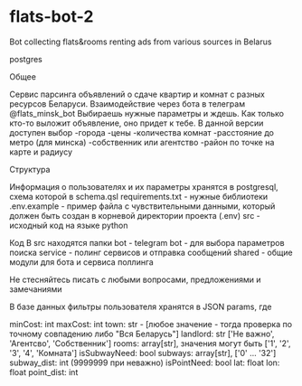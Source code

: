 # flats-bot-2
Bot collecting flats&rooms renting ads from various sources in Belarus

postgres

Общее

Сервис парсинга объявлений о сдаче квартир и комнат с разных ресурсов Беларуси. 
Взаимодействие через бота в телеграм @flats_minsk_bot
Выбираешь нужные параметры и ждешь. Как только кто-то выложит объявление, оно придет к тебе.
В данной версии доступен выбор
-города
-цены
-количества комнат
-расстояние до метро (для минска)
-собственник или агентство
-район по точке на карте и радиусу


Структура

Информация о пользователях и их параметры хранятся в postgresql, схема которой в schema.qsl
requirements.txt - нужные библиотеки
.env.example - пример файла с чувствительными данными, который должен быть создан в корневой директории проекта  (.env)
src - исходный код на языке python


Код
В src находятся папки
bot - telegram bot - для выбора параметров поиска
service - полинг сервисов и отправка сообщений
shared - общие модули для бота и сервиса поллинга


Не стесняйтесь писать с любыми вопросами, предложениями и замечаниями


В базе данных фильтры пользователя хранятся в JSON params, где

minCost: int
maxCost: int
town: str - [любое значение - тогда проверка по точному совпадению либо "Вся Беларусь"]
landlord: str ['Не важно', 'Агентсво', 'Собственник']
rooms: array[str], значения могут быть ['1', '2', '3', '4', 'Комната']
isSubwayNeed: bool
subways: array[str], ['0' ... '32']
subway_dist: int (9999999 при неважно)
isPointNeed: bool
lat: float
lon: float
point_dist: int